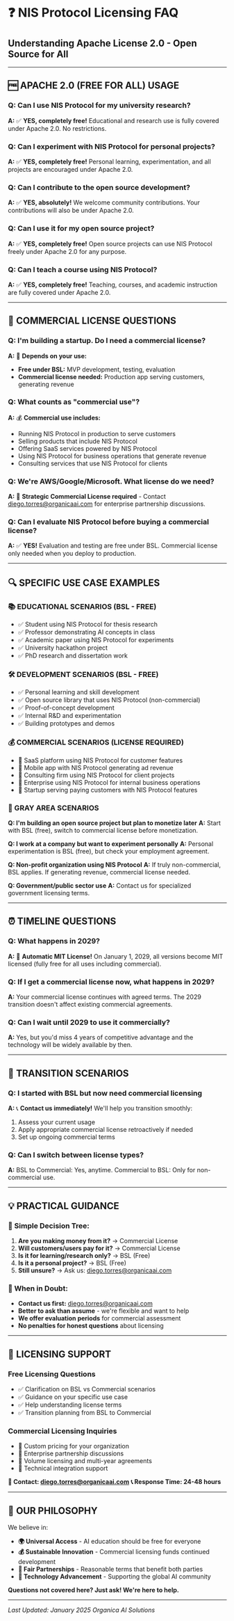 # ❓ NIS Protocol Licensing FAQ

## Understanding Apache License 2.0 - Open Source for All

---

## 🆓 **APACHE 2.0 (FREE FOR ALL) USAGE**

### **Q: Can I use NIS Protocol for my university research?**
**A:** ✅ **YES, completely free!** Educational and research use is fully covered under Apache 2.0. No restrictions.

### **Q: Can I experiment with NIS Protocol for personal projects?**
**A:** ✅ **YES, completely free!** Personal learning, experimentation, and all projects are encouraged under Apache 2.0.

### **Q: Can I contribute to the open source development?**
**A:** ✅ **YES, absolutely!** We welcome community contributions. Your contributions will also be under Apache 2.0.

### **Q: Can I use it for my open source project?**
**A:** ✅ **YES, completely free!** Open source projects can use NIS Protocol freely under Apache 2.0 for any purpose.

### **Q: Can I teach a course using NIS Protocol?**
**A:** ✅ **YES, completely free!** Teaching, courses, and academic instruction are fully covered under Apache 2.0.

---

## 💼 **COMMERCIAL LICENSE QUESTIONS**

### **Q: I'm building a startup. Do I need a commercial license?**
**A:** 🤔 **Depends on your use:**
- **Free under BSL:** MVP development, testing, evaluation
- **Commercial license needed:** Production app serving customers, generating revenue

### **Q: What counts as "commercial use"?**
**A:** 💰 **Commercial use includes:**
- Running NIS Protocol in production to serve customers
- Selling products that include NIS Protocol
- Offering SaaS services powered by NIS Protocol  
- Using NIS Protocol for business operations that generate revenue
- Consulting services that use NIS Protocol for clients

### **Q: We're AWS/Google/Microsoft. What license do we need?**
**A:** 🏢 **Strategic Commercial License required** - Contact diego.torres@organicaai.com for enterprise partnership discussions.

### **Q: Can I evaluate NIS Protocol before buying a commercial license?**
**A:** ✅ **YES!** Evaluation and testing are free under BSL. Commercial license only needed when you deploy to production.

---

## 🔍 **SPECIFIC USE CASE EXAMPLES**

### **📚 EDUCATIONAL SCENARIOS (BSL - FREE)**
- ✅ Student using NIS Protocol for thesis research
- ✅ Professor demonstrating AI concepts in class
- ✅ Academic paper using NIS Protocol for experiments
- ✅ University hackathon project
- ✅ PhD research and dissertation work

### **🛠️ DEVELOPMENT SCENARIOS (BSL - FREE)**
- ✅ Personal learning and skill development
- ✅ Open source library that uses NIS Protocol (non-commercial)
- ✅ Proof-of-concept development
- ✅ Internal R&D and experimentation
- ✅ Building prototypes and demos

### **💰 COMMERCIAL SCENARIOS (LICENSE REQUIRED)**
- 💼 SaaS platform using NIS Protocol for customer features
- 💼 Mobile app with NIS Protocol generating ad revenue
- 💼 Consulting firm using NIS Protocol for client projects
- 💼 Enterprise using NIS Protocol for internal business operations
- 💼 Startup serving paying customers with NIS Protocol features

### **🤔 GRAY AREA SCENARIOS**

**Q: I'm building an open source project but plan to monetize later**
**A:** Start with BSL (free), switch to commercial license before monetization.

**Q: I work at a company but want to experiment personally**
**A:** Personal experimentation is BSL (free), but check your employment agreement.

**Q: Non-profit organization using NIS Protocol**
**A:** If truly non-commercial, BSL applies. If generating revenue, commercial license needed.

**Q: Government/public sector use**
**A:** Contact us for specialized government licensing terms.

---

## ⏰ **TIMELINE QUESTIONS**

### **Q: What happens in 2029?**
**A:** 🎉 **Automatic MIT License!** On January 1, 2029, all versions become MIT licensed (fully free for all uses including commercial).

### **Q: If I get a commercial license now, what happens in 2029?**
**A:** Your commercial license continues with agreed terms. The 2029 transition doesn't affect existing commercial agreements.

### **Q: Can I wait until 2029 to use it commercially?**
**A:** Yes, but you'd miss 4 years of competitive advantage and the technology will be widely available by then.

---

## 🔄 **TRANSITION SCENARIOS**

### **Q: I started with BSL but now need commercial licensing**
**A:** 📞 **Contact us immediately!** We'll help you transition smoothly:
1. Assess your current usage
2. Apply appropriate commercial license retroactively if needed
3. Set up ongoing commercial terms

### **Q: Can I switch between license types?**
**A:** BSL to Commercial: Yes, anytime. Commercial to BSL: Only for non-commercial use.

---

## 💡 **PRACTICAL GUIDANCE**

### **🚦 Simple Decision Tree:**

1. **Are you making money from it?** → Commercial License
2. **Will customers/users pay for it?** → Commercial License  
3. **Is it for learning/research only?** → BSL (Free)
4. **Is it a personal project?** → BSL (Free)
5. **Still unsure?** → Ask us: diego.torres@organicaai.com

### **🎯 When in Doubt:**
- **Contact us first:** diego.torres@organicaai.com
- **Better to ask than assume** - we're flexible and want to help
- **We offer evaluation periods** for commercial assessment
- **No penalties for honest questions** about licensing

---

## 📧 **LICENSING SUPPORT**

### **Free Licensing Questions**
- ✅ Clarification on BSL vs Commercial scenarios
- ✅ Guidance on your specific use case
- ✅ Help understanding license terms
- ✅ Transition planning from BSL to Commercial

### **Commercial Licensing Inquiries**
- 💼 Custom pricing for your organization
- 💼 Enterprise partnership discussions
- 💼 Volume licensing and multi-year agreements
- 💼 Technical integration support

**📧 Contact: diego.torres@organicaai.com**
**📞 Response Time: 24-48 hours**

---

## 🤝 **OUR PHILOSOPHY**

We believe in:
- **🌍 Universal Access** - AI education should be free for everyone
- **💰 Sustainable Innovation** - Commercial licensing funds continued development
- **🤝 Fair Partnerships** - Reasonable terms that benefit both parties
- **🚀 Technology Advancement** - Supporting the global AI community

**Questions not covered here? Just ask! We're here to help.**

---

*Last Updated: January 2025*
*Organica AI Solutions* 